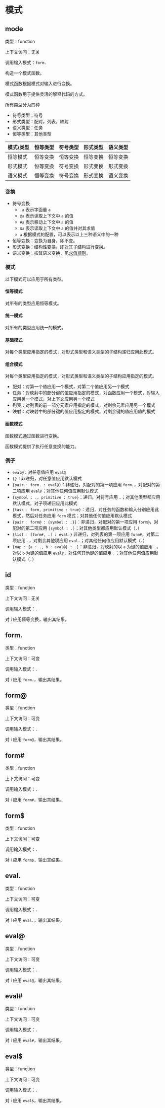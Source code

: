 # 模式

## mode

类型：function

上下文访问：无关

调用输入模式：`form.`

构造一个模式函数。

模式函数根据模式对输入进行变换。

模式函数用于提供灵活的解释代码的方式。

所有类型分为四种

- 符号类型：符号
- 形式类型：配对，列表，映射
- 语义类型：任务
- 恒等类型：其他类型

| 模式\类型 |恒等类型|符号类型|形式类型|语义类型|
| -- | -- | -- | -- | -- |
|恒等模式|恒等变换|恒等变换|恒等变换|恒等变换|
|形式模式|恒等变换|符号变换|形式变换|形式变换|
|语义模式|恒等变换|符号变换|形式变换|语义变换|

### 变换

- 符号变换
  - `.a` 表示字面量 `a`
  - `@a` 表示读取上下文中 `a` 的值
  - `#a` 表示移动上下文中 `a` 的值
  - `$a` 表示读取上下文中 `a` 的值并对其求值
  - `a` 根据模式的配置，可以表示以上三种语义中的一种
- 恒等变换：变换为自身，即不变。
- 形式变换：结构性变换，即对其子结构进行变换。
- 语义变换：按其语义变换，见[求值规则](../求值.md)。

### 模式

以下模式可以应用于所有类型。

#### 恒等模式

对所有的类型应用恒等模式。

#### 统一模式

对所有的类型应用统一的模式。

#### 基础模式

对每个类型应用指定的模式，对形式类型和语义类型的子结构递归应用此模式。

#### 组合模式

对每个类型应用指定的模式，对形式类型和语义类型的子结构应用指定的模式。

- 配对：对第一个值应用一个模式，对第二个值应用另一个模式
- 任务：对映射中的部分键的值应用指定的模式，对函数应用一个模式，对输入应用另一个模式，对上下文应用另一个模式
- 列表：对列表的前一部分元素应用指定的模式，对剩余元素应用另一个模式
- 映射：对映射中的部分键的值应用指定的模式，对剩余键的值应用值的模式

#### 函数模式

函数模式通过函数进行变换。

函数模式提供了执行任意变换的能力。

### 例子

- `eval@`：对任意值应用 `eval@`
- `{}`：非递归，对任意值应用默认模式
- `{pair : form. : eval@}`：非递归，对配对的第一项应用 `form.`，对配对的第二项应用 `eval@`；对其他任何值应用默认模式
- `{symbol : ., primitive : true}`：递归，对符号应用 `.`；对其他类型都应用默认模式，对子项递归应用此模式
- `{task : form, primitive : true}`：递归，对任务的函数和输入分别应用此模式，然后对任务应用 `form` 模式；对其他任何值应用默认模式
- `{pair : form@ : {symbol : .}}`：非递归，对配对的第一项应用 `form@`，对配对的第二项应用 `{symbol : .}`；对其他类型都应用默认模式（`.`）
- `{list : [form#, .] : eval.}` 非递归，对列表的第一项应用 `form#`，对第二项应用 `.`，对剩余其他项应用 `eval.`；对其他任何值应用默认模式（`.`）
- `{map : {a : ., b : eval@} : .}`：非递归，对映射的以 `a` 为键的值应用 `.`，对以 `b` 为键的值应用 `eval@`，对任何其他键的值应用 `.`；对其他任何值应用默认模式（`.`）

## id

类型：function

上下文访问：无关

调用输入模式：`.`

对 i 应用恒等变换，输出其结果。

## form.

类型：function

上下文访问：可变

调用输入模式：`.`

对 i 应用 `form.`，输出其结果。

## form@

类型：function

上下文访问：可变

调用输入模式：`.`

对 i 应用 `form@`，输出其结果。

## form#

类型：function

上下文访问：可变

调用输入模式：`.`

对 i 应用 `form#`，输出其结果。

## form$

类型：function

上下文访问：可变

调用输入模式：`.`

对 i 应用 `form$`，输出其结果。

## eval.

类型：function

上下文访问：可变

调用输入模式：`.`

对 i 应用 `eval.`，输出其结果。

## eval@

类型：function

上下文访问：可变

调用输入模式：`.`

对 i 应用 `eval@`，输出其结果。

## eval#

类型：function

上下文访问：可变

调用输入模式：`.`

对 i 应用 `eval#`，输出其结果。

## eval$

类型：function

上下文访问：可变

调用输入模式：`.`

对 i 应用 `eval$`，输出其结果。
